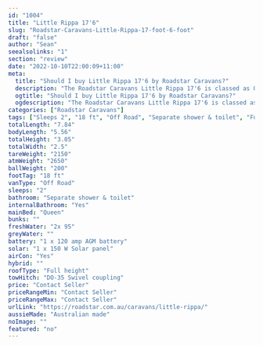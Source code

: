 ```yaml
---
id: "1004"
title: "Little Rippa 17'6"
slug: "Roadstar-Caravans-Little-Rippa-17-foot-6-foot"
draft: "false"
author: "Sean"
seealsolinks: "1"
section: "review"
date: "2022-10-10T22:00:09+11:00"
meta:
  title: "Should I buy Little Rippa 17'6 by Roadstar Caravans?"
  description: "The Roadstar Caravans Little Rippa 17'6 is classed as Off Road, and sleeps 2 people. It is Australian made and comes in at 18 ft. It generally has Separate shower & toilet."
  ogtitle: "Should I buy Little Rippa 17'6 by Roadstar Caravans?"
  ogdescription: "The Roadstar Caravans Little Rippa 17'6 is classed as Off Road, and sleeps 2 people. It is Australian made and comes in at 18 ft. It generally has Separate shower & toilet."
categories: ["Roadstar Caravans"]
tags: ["Sleeps 2", "18 ft", "Off Road", "Separate shower & toilet", "Full height", "Price Unknown"]
totalLength: "7.84"
bodyLength: "5.56"
totalHeight: "3.05"
totalWidth: "2.5"
tareWeight: "2150"
atmWeight: "2650"
ballWeight: "200"
footTag: "18 ft"
vanType: "Off Road"
sleeps: "2"
bathroom: "Separate shower & toilet"
internalBathroom: "Yes"
mainBed: "Queen"
bunks: ""
freshWater: "2x 95"
greyWater: ""
battery: "1 x 120 amp AGM battery"
solar: "1 x 150 W Solar panel"
airCon: "Yes"
hybrid: ""
roofType: "Full height"
towHitch: "DO-35 Swivel coupling"
price: "Contact Seller"
priceRangeMin: "Contact Seller"
priceRangeMax: "Contact Seller"
urlLink: "https://roadstar.com.au/caravans/little-rippa/"
aussieMade: "Australian made"
noImage: ""
featured: "no"
---
```

